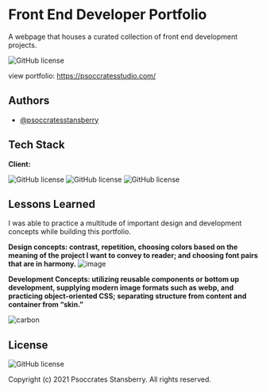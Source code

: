 
# Front End Developer Portfolio

A webpage that houses a curated collection of front end development projects.

![GitHub license](https://img.shields.io/badge/version-1.00-orange)

view portfolio: https://psoccratesstudio.com/



## Authors

- [@psoccratesstansberry](https://github.com/Psoccrates)


## Tech Stack

**Client:** 

![GitHub license](https://img.shields.io/badge/HTML5-darkblue?style=for-the-badge&logo=html5&logoColor=white) ![GitHub license](https://img.shields.io/badge/CSS3-darkblue?style=for-the-badge&logo=css3&logoColor=white) ![GitHub license](https://img.shields.io/badge/JavaScript-darkblue?style=for-the-badge&logo=javascript&logoColor=white) 
## Lessons Learned

I was able to practice a multitude of important design and development concepts while building this portfolio.

**Design concepts: contrast, repetition, choosing colors based on the meaning of the project I want to convey to reader; and choosing font pairs that are in harmony.** 
![image](https://user-images.githubusercontent.com/90261947/144884751-cdbe9990-01ed-4ea1-9510-b4e7ec7a8cab.png)



**Development Concepts: utilizing reusable components or bottom up development, supplying modern image formats such as webp, and practicing object-oriented CSS; separating structure from content and container from “skin.”**

![carbon](https://user-images.githubusercontent.com/90261947/144902235-a3fb9194-5e04-403e-b9bc-4b7d5c74a1aa.png)


## License


![GitHub license](https://img.shields.io/badge/license-MIT-orange)

Copyright (c) 2021 Psoccrates Stansberry. All rights reserved. 
